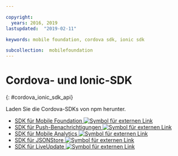 ```yaml
---

copyright:
  years: 2016, 2019
lastupdated:  "2019-02-11"

keywords: mobile foundation, cordova sdk, ionic sdk

subcollection:  mobilefoundation
---
```


#	Cordova- und Ionic-SDK
{: #cordova_ionic_sdk_api}

Laden Sie die Cordova-SDKs von npm herunter.

* [SDK für Mobile Foundation ![Symbol für externen Link](../../icons/launch-glyph.svg "Symbol für externen Link")](https://www.npmjs.com/package/cordova-plugin-mfp)
* [SDK für Push-Benachrichtigungen ![Symbol für externen Link](../../icons/launch-glyph.svg "Symbol für externen Link")](https://www.npmjs.com/package/cordova-plugin-mfp-push)
* [SDK für Mobile Analytics ![Symbol für externen Link](../../icons/launch-glyph.svg "Symbol für externen Link")](https://www.npmjs.com/package/cordova-plugin-mfp-analytics)
* [SDK für JSONStore ![Symbol für externen Link](../../icons/launch-glyph.svg "Symbol für externen Link")](https://www.npmjs.com/package/cordova-plugin-mfp-jsonstore)
* [SDK für LiveUpdate ![Symbol für externen Link](../../icons/launch-glyph.svg "Symbol für externen Link")](https://www.npmjs.com/package/cordova-plugin-mfp-liveupdate)
